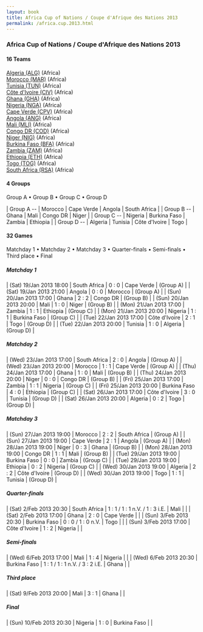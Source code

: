 ```yaml
---
layout: book
title: Africa Cup of Nations / Coupe d'Afrique des Nations 2013
permalink: /africa.cup.2013.html
---
```



### Africa Cup of Nations / Coupe d'Afrique des Nations 2013


#### 16 Teams


[Algeria (ALG)](dz.html#alg)  (Africa) <br>
[Morocco (MAR)](ma.html#mar)  (Africa) <br>
[Tunisia (TUN)](tn.html#tun)  (Africa) <br>
[Côte d'Ivoire (CIV)](ci.html#civ)  (Africa) <br>
[Ghana (GHA)](gh.html#gha)  (Africa) <br>
[Nigeria (NGA)](ng.html#nga)  (Africa) <br>
[Cape Verde (CPV)](cv.html#cpv)  (Africa) <br>
[Angola (ANG)](ao.html#ang)  (Africa) <br>
[Mali (MLI)](ml.html#mli)  (Africa) <br>
[Congo DR (COD)](cd.html#cod)  (Africa) <br>
[Niger (NIG)](ne.html#nig)  (Africa) <br>
[Burkina Faso (BFA)](bf.html#bfa)  (Africa) <br>
[Zambia (ZAM)](zm.html#zam)  (Africa) <br>
[Ethiopia (ETH)](et.html#eth)  (Africa) <br>
[Togo (TOG)](tg.html#tog)  (Africa) <br>
[South Africa (RSA)](za.html#rsa)  (Africa) <br>




#### 4 Groups

 Group A •  Group B •  Group C •  Group D

| Group A --  | Morocco  | Cape Verde  | Angola  | South Africa  |
| Group B --  | Ghana  | Mali  | Congo DR  | Niger  |
| Group C --  | Nigeria  | Burkina Faso  | Zambia  | Ethiopia  |
| Group D --  | Algeria  | Tunisia  | Côte d'Ivoire  | Togo  |

 



#### 32 Games

 Matchday 1 •  Matchday 2 •  Matchday 3 •  Quarter-finals •  Semi-finals •  Third place •  Final



##### Matchday 1 


| (Sat) 19/Jan 2013 18:00 | South Africa | 0 : 0 | Cape Verde | (Group A) |
| (Sat) 19/Jan 2013 21:00 | Angola | 0 : 0 | Morocco | (Group A) |
| (Sun) 20/Jan 2013 17:00 | Ghana | 2 : 2 | Congo DR | (Group B) |
| (Sun) 20/Jan 2013 20:00 | Mali | 1 : 0 | Niger | (Group B) |
| (Mon) 21/Jan 2013 17:00 | Zambia | 1 : 1 | Ethiopia | (Group C) |
| (Mon) 21/Jan 2013 20:00 | Nigeria | 1 : 1 | Burkina Faso | (Group C) |
| (Tue) 22/Jan 2013 17:00 | Côte d'Ivoire | 2 : 1 | Togo | (Group D) |
| (Tue) 22/Jan 2013 20:00 | Tunisia | 1 : 0 | Algeria | (Group D) |

##### Matchday 2 


| (Wed) 23/Jan 2013 17:00 | South Africa | 2 : 0 | Angola | (Group A) |
| (Wed) 23/Jan 2013 20:00 | Morocco | 1 : 1 | Cape Verde | (Group A) |
| (Thu) 24/Jan 2013 17:00 | Ghana | 1 : 0 | Mali | (Group B) |
| (Thu) 24/Jan 2013 20:00 | Niger | 0 : 0 | Congo DR | (Group B) |
| (Fri) 25/Jan 2013 17:00 | Zambia | 1 : 1 | Nigeria | (Group C) |
| (Fri) 25/Jan 2013 20:00 | Burkina Faso | 4 : 0 | Ethiopia | (Group C) |
| (Sat) 26/Jan 2013 17:00 | Côte d'Ivoire | 3 : 0 | Tunisia | (Group D) |
| (Sat) 26/Jan 2013 20:00 | Algeria | 0 : 2 | Togo | (Group D) |

##### Matchday 3 


| (Sun) 27/Jan 2013 19:00 | Morocco | 2 : 2 | South Africa | (Group A) |
| (Sun) 27/Jan 2013 19:00 | Cape Verde | 2 : 1 | Angola | (Group A) |
| (Mon) 28/Jan 2013 19:00 | Niger | 0 : 3 | Ghana | (Group B) |
| (Mon) 28/Jan 2013 19:00 | Congo DR | 1 : 1 | Mali | (Group B) |
| (Tue) 29/Jan 2013 19:00 | Burkina Faso | 0 : 0 | Zambia | (Group C) |
| (Tue) 29/Jan 2013 19:00 | Ethiopia | 0 : 2 | Nigeria | (Group C) |
| (Wed) 30/Jan 2013 19:00 | Algeria | 2 : 2 | Côte d'Ivoire | (Group D) |
| (Wed) 30/Jan 2013 19:00 | Togo | 1 : 1 | Tunisia | (Group D) |

##### Quarter-finals 


| (Sat) 2/Feb 2013 20:30 | South Africa | 1 : 1 / 1 : 1 n.V. / 1 : 3 i.E. | Mali |  |
| (Sat) 2/Feb 2013 17:00 | Ghana | 2 : 0 | Cape Verde |  |
| (Sun) 3/Feb 2013 20:30 | Burkina Faso | 0 : 0 / 1 : 0 n.V. | Togo |  |
| (Sun) 3/Feb 2013 17:00 | Côte d'Ivoire | 1 : 2 | Nigeria |  |

##### Semi-finals 


| (Wed) 6/Feb 2013 17:00 | Mali | 1 : 4 | Nigeria |  |
| (Wed) 6/Feb 2013 20:30 | Burkina Faso | 1 : 1 / 1 : 1 n.V. / 3 : 2 i.E. | Ghana |  |

##### Third place 


| (Sat) 9/Feb 2013 20:00 | Mali | 3 : 1 | Ghana |  |

##### Final 


| (Sun) 10/Feb 2013 20:30 | Nigeria | 1 : 0 | Burkina Faso |  |

